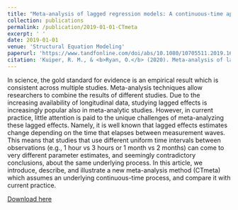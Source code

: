 ```yaml
---
title: "Meta-analysis of lagged regression models: A continuous-time approach"
collection: publications
permalink: /publication/2019-01-01-CTmeta
excerpt: ' '
date: 2019-01-01
venue: 'Structural Equation Modeling'
paperurl: 'https://www.tandfonline.com/doi/abs/10.1080/10705511.2019.1652613'
citation: 'Kuiper, R. M., & <b>Ryan, O.</b> (2020). Meta-analysis of lagged regression models: A continuous-time approach. Structural Equation Modeling: A Multidisciplinary Journal, 27(3), 396-413. '
---
```


In science, the gold standard for evidence is an empirical result which is consistent across multiple studies. Meta-analysis techniques allow researchers to combine the results of different studies. Due to the increasing availability of longitudinal data, studying lagged effects is increasingly popular also in meta-analytic studies. However, in current practice, little attention is paid to the unique challenges of meta-analyzing these lagged effects. Namely, it is well known that lagged effects estimates change depending on the time that elapses between measurement waves. This means that studies that use different uniform time intervals between observations (e.g., 1 hour vs 3 hours or 1 month vs 2 months) can come to very different parameter estimates, and seemingly contradictory conclusions, about the same underlying process. In this article, we introduce, describe, and illustrate a new meta-analysis method (CTmeta) which assumes an underlying continuous-time process, and compare it with current practice.

[Download here](https://www.tandfonline.com/doi/abs/10.1080/10705511.2019.1652613)




